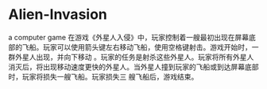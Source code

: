 # Alien-Invasion
a computer game
  在游戏《外星人入侵》中，玩家控制着一艘最初出现在屏幕底部的飞船。玩家可以使用箭头键左右移动飞船，使用空格键射击。游戏开始时，一群外星人出现，并向下移动
。玩家的任务是射杀这些外星人。玩家将所有外星人消灭后，将出现移动速度更快的外星人。当外星人撞到玩家的飞船或到达屏幕底部时，玩家将损失一艘飞船。玩家损失三
艘飞船后，游戏结束。
